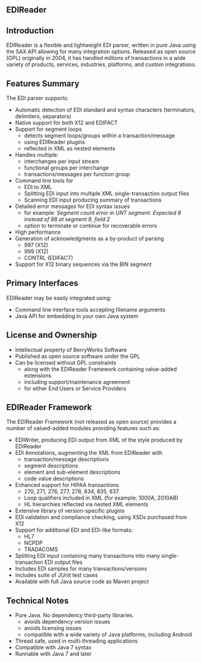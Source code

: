 ## EDIReader

## Introduction

EDIReader is a flexible and lightweight EDI parser, written in pure Java using the SAX API
allowing for many integration options. Released as open source (GPL) originally in 2004, it has
handled millions of transactions in a wide variety of products, services, industries, platforms,
and custom integrations.

## Features Summary

The EDI parser supports:
* Automatic detection of EDI standard and syntax characters (terminators, delimiters, separators)
* Native support for both X12 and EDIFACT
* Support for segment loops
    - detects segment loops/groups within a transaction/message
    - using EDIReader plugins
    - reflected in XML as nested <loop> elements
* Handles multiple:
    - interchanges per input stream
    - functional groups per interchange
    - transactions/messages per function group
* Command line tools for
    - EDI to XML
    - Splitting EDI input into multiple XML single-transaction output files
    - Scanning EDI input producing summary of transactions
* Detailed error messages for EDI syntax issues
    - for example: *Segment count error in UNT segment. Expected 8 instead of 88 at segment 9, field 2*
    - option to terminate or continue for recoverable errors
* High performance
* Generation of acknowledgments as a by-product of parsing
    - 997 (X12)
    - 999 (X12)
    - CONTRL (EDIFACT)
* Support for X12 binary sequences via the BIN segment

## Primary Interfaces

EDIReader may be easily integrated using:
* Command line interface tools accepting filename arguments
* Java API for embedding in your own Java system

## License and Ownership

* Intellectual property of BerryWorks Software
* Published as open source software under the GPL
* Can be licensed without GPL constraints
    - along with the EDIReader Framework containing value-added extensions
    - including support/maintenance agreement
    - for either End Users or Service Providers

## EDIReader Framework

The EDIReader Framework (not released as open source) provides a number of valued-added modules
providing features such as:

* EDIWriter, producing EDI output from XML of the style produced by EDIReader
* EDI Annotations, augmenting the XML from EDIReader with
    - transaction/message descriptions
    - segment descriptions
    - element and sub-element descriptions
    - code value descriptions
* Enhanced support for HIPAA transactions
    - 270, 271, 276, 277, 278, 834, 835, 837
    - Loop qualifiers included in XML (for example: 1000A, 2010AB)
    - HL hierarchies reflected via nested XML elements
* Extensive library of version-specific plugins
* EDI validation and compliance checking, using XSDs purchased from X12
* Support for additional EDI and EDI-like formats:
    - HL7
    - NCPDP
    - TRADACOMS
* Splitting EDI input containing many transactions into many single-transaction EDI output files
* Includes EDI samples for many transactions/versions
* Includes suite of JUnit test cases
* Available with full Java source code as Maven project 

## Technical Notes

* Pure Java. No dependency third-party libraries.
    - avoids dependency version issues
    - avoids licensing issues
    - compatible with a wide variety of Java platforms, including Android
* Thread safe, used in multi-threading applications
* Compatible with Java 7 syntax
* Runnable with Java 7 and later

